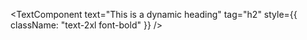 <TextComponent
  text="This is a dynamic heading"
  tag="h2"
  style={{ className: "text-2xl font-bold" }}
/>
